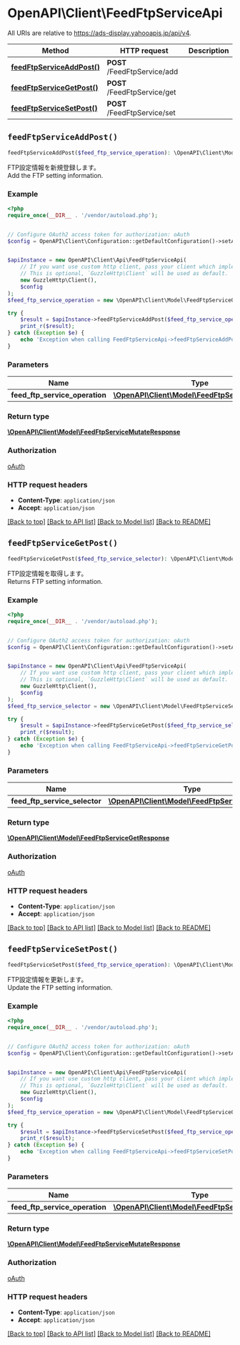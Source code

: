 # OpenAPI\Client\FeedFtpServiceApi

All URIs are relative to https://ads-display.yahooapis.jp/api/v4.

Method | HTTP request | Description
------------- | ------------- | -------------
[**feedFtpServiceAddPost()**](FeedFtpServiceApi.md#feedFtpServiceAddPost) | **POST** /FeedFtpService/add | 
[**feedFtpServiceGetPost()**](FeedFtpServiceApi.md#feedFtpServiceGetPost) | **POST** /FeedFtpService/get | 
[**feedFtpServiceSetPost()**](FeedFtpServiceApi.md#feedFtpServiceSetPost) | **POST** /FeedFtpService/set | 


## `feedFtpServiceAddPost()`

```php
feedFtpServiceAddPost($feed_ftp_service_operation): \OpenAPI\Client\Model\FeedFtpServiceMutateResponse
```



<div lang=\"ja\">FTP設定情報を新規登録します。</div> <div lang=\"en\">Add the FTP setting information.</div>

### Example

```php
<?php
require_once(__DIR__ . '/vendor/autoload.php');


// Configure OAuth2 access token for authorization: oAuth
$config = OpenAPI\Client\Configuration::getDefaultConfiguration()->setAccessToken('YOUR_ACCESS_TOKEN');


$apiInstance = new OpenAPI\Client\Api\FeedFtpServiceApi(
    // If you want use custom http client, pass your client which implements `GuzzleHttp\ClientInterface`.
    // This is optional, `GuzzleHttp\Client` will be used as default.
    new GuzzleHttp\Client(),
    $config
);
$feed_ftp_service_operation = new \OpenAPI\Client\Model\FeedFtpServiceOperation(); // \OpenAPI\Client\Model\FeedFtpServiceOperation

try {
    $result = $apiInstance->feedFtpServiceAddPost($feed_ftp_service_operation);
    print_r($result);
} catch (Exception $e) {
    echo 'Exception when calling FeedFtpServiceApi->feedFtpServiceAddPost: ', $e->getMessage(), PHP_EOL;
}
```

### Parameters

Name | Type | Description  | Notes
------------- | ------------- | ------------- | -------------
 **feed_ftp_service_operation** | [**\OpenAPI\Client\Model\FeedFtpServiceOperation**](../Model/FeedFtpServiceOperation.md)|  | [optional]

### Return type

[**\OpenAPI\Client\Model\FeedFtpServiceMutateResponse**](../Model/FeedFtpServiceMutateResponse.md)

### Authorization

[oAuth](../../README.md#oAuth)

### HTTP request headers

- **Content-Type**: `application/json`
- **Accept**: `application/json`

[[Back to top]](#) [[Back to API list]](../../README.md#endpoints)
[[Back to Model list]](../../README.md#models)
[[Back to README]](../../README.md)

## `feedFtpServiceGetPost()`

```php
feedFtpServiceGetPost($feed_ftp_service_selector): \OpenAPI\Client\Model\FeedFtpServiceGetResponse
```



<div lang=\"ja\">FTP設定情報を取得します。</div> <div lang=\"en\">Returns FTP setting information.</div>

### Example

```php
<?php
require_once(__DIR__ . '/vendor/autoload.php');


// Configure OAuth2 access token for authorization: oAuth
$config = OpenAPI\Client\Configuration::getDefaultConfiguration()->setAccessToken('YOUR_ACCESS_TOKEN');


$apiInstance = new OpenAPI\Client\Api\FeedFtpServiceApi(
    // If you want use custom http client, pass your client which implements `GuzzleHttp\ClientInterface`.
    // This is optional, `GuzzleHttp\Client` will be used as default.
    new GuzzleHttp\Client(),
    $config
);
$feed_ftp_service_selector = new \OpenAPI\Client\Model\FeedFtpServiceSelector(); // \OpenAPI\Client\Model\FeedFtpServiceSelector

try {
    $result = $apiInstance->feedFtpServiceGetPost($feed_ftp_service_selector);
    print_r($result);
} catch (Exception $e) {
    echo 'Exception when calling FeedFtpServiceApi->feedFtpServiceGetPost: ', $e->getMessage(), PHP_EOL;
}
```

### Parameters

Name | Type | Description  | Notes
------------- | ------------- | ------------- | -------------
 **feed_ftp_service_selector** | [**\OpenAPI\Client\Model\FeedFtpServiceSelector**](../Model/FeedFtpServiceSelector.md)|  | [optional]

### Return type

[**\OpenAPI\Client\Model\FeedFtpServiceGetResponse**](../Model/FeedFtpServiceGetResponse.md)

### Authorization

[oAuth](../../README.md#oAuth)

### HTTP request headers

- **Content-Type**: `application/json`
- **Accept**: `application/json`

[[Back to top]](#) [[Back to API list]](../../README.md#endpoints)
[[Back to Model list]](../../README.md#models)
[[Back to README]](../../README.md)

## `feedFtpServiceSetPost()`

```php
feedFtpServiceSetPost($feed_ftp_service_operation): \OpenAPI\Client\Model\FeedFtpServiceMutateResponse
```



<div lang=\"ja\">FTP設定情報を更新します。</div> <div lang=\"en\">Update the FTP setting information.</div>

### Example

```php
<?php
require_once(__DIR__ . '/vendor/autoload.php');


// Configure OAuth2 access token for authorization: oAuth
$config = OpenAPI\Client\Configuration::getDefaultConfiguration()->setAccessToken('YOUR_ACCESS_TOKEN');


$apiInstance = new OpenAPI\Client\Api\FeedFtpServiceApi(
    // If you want use custom http client, pass your client which implements `GuzzleHttp\ClientInterface`.
    // This is optional, `GuzzleHttp\Client` will be used as default.
    new GuzzleHttp\Client(),
    $config
);
$feed_ftp_service_operation = new \OpenAPI\Client\Model\FeedFtpServiceOperation(); // \OpenAPI\Client\Model\FeedFtpServiceOperation

try {
    $result = $apiInstance->feedFtpServiceSetPost($feed_ftp_service_operation);
    print_r($result);
} catch (Exception $e) {
    echo 'Exception when calling FeedFtpServiceApi->feedFtpServiceSetPost: ', $e->getMessage(), PHP_EOL;
}
```

### Parameters

Name | Type | Description  | Notes
------------- | ------------- | ------------- | -------------
 **feed_ftp_service_operation** | [**\OpenAPI\Client\Model\FeedFtpServiceOperation**](../Model/FeedFtpServiceOperation.md)|  | [optional]

### Return type

[**\OpenAPI\Client\Model\FeedFtpServiceMutateResponse**](../Model/FeedFtpServiceMutateResponse.md)

### Authorization

[oAuth](../../README.md#oAuth)

### HTTP request headers

- **Content-Type**: `application/json`
- **Accept**: `application/json`

[[Back to top]](#) [[Back to API list]](../../README.md#endpoints)
[[Back to Model list]](../../README.md#models)
[[Back to README]](../../README.md)
